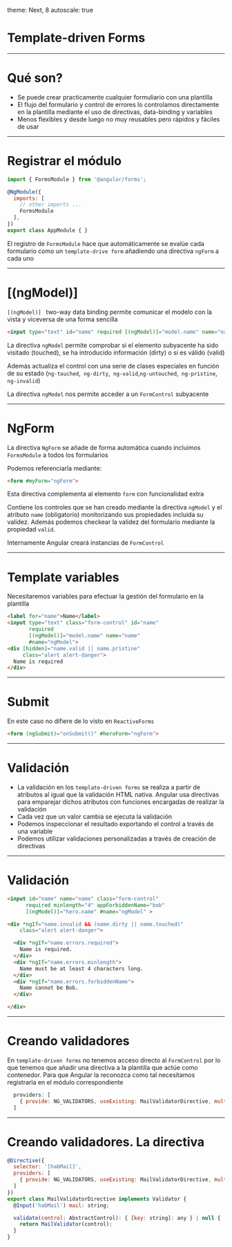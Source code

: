  theme: Next, 8
autoscale: true

# Template-driven Forms

---

# Qué son?

- Se puede crear practicamente cualquier formuliario con una plantilla
- El flujo del formulario y control de errores lo controlamos directamente en la plantilla mediante el uso de directivas, data-binding y variables
- Menos flexibles y desde luego no muy reusables pero rápidos y fáciles de usar

---

# Registrar el módulo

```javascript
import { FormsModule } from '@angular/forms';

@NgModule({
  imports: [
    // other imports ...
    FormsModule
  ],
})
export class AppModule { }
```

El registro de `FormsModule` hace que automáticamente se evalúe cada formulario como un `template-drive form` añadiendo una directiva `ngForm` a cada uno		

------

# [(ngModel)]

`[(ngModel)] ` two-way data binding permite comunicar el modelo con la vista y viceversa de una forma sencilla

```html
<input type="text" id="name" required [(ngModel)]="model.name" name="name">
```

La directiva `ngModel` permite comprobar si el elemento subyacente ha sido visitado (touched), se ha introducido información (dirty) o si es válido (valid)

Además actualiza el control con una serie de clases especiales en función de su estado (`ng-touched`,` ng-dirty`,` ng-valid`,`ng-untouched`,` ng-pristine`,` ng-invalid`)

La directiva `ngModel` nos permite acceder a un `FormControl` subyacente

---

# NgForm

La directiva `NgForm` se añade de forma automática cuando incluimos `FormsModule` a todos los formularios

Podemos referenciarla mediante:

```html
<form #myForm="ngForm">
```

Esta directiva complementa al elemento  `form`  con funcionalidad extra

Contiene los controles que se han creado mediante la directiva  `ngModel`  y el atributo  `name` (obligatorio) monitorizando sus propiedades incluida su validez. Además podemos checkear la validez del formulario mediante la propiedad  `valid`.

Internamente Angular creará instancias de `FormControl`

---

# Template variables

Necesitaremos variables para efectuar la gestión del formulario en la plantilla

```html
<label for="name">Name</label>
<input type="text" class="form-control" id="name"
       required
       [(ngModel)]="model.name" name="name"
       #name="ngModel">
<div [hidden]="name.valid || name.pristine"
     class="alert alert-danger">
  Name is required
</div>
```

---

# Submit

En este caso no difiere de lo visto en `ReactiveForms`

```html
<form (ngSubmit)="onSubmit()" #heroForm="ngForm">
```

---

# Validación

- La validación en los `template-driven forms` se realiza a partir de atributos al igual que la validación HTML nativa. Angular usa directivas para emparejar dichos atributos con funciones encargadas de realizar la validación
- Cada vez que un valor cambia se ejecuta la validación 
- Podemos inspeccionar el resultado exportando el control a través de una variable
- Podemos utilizar validaciones personalizadas a través de creación de directivas

---

# Validación

```html
<input id="name" name="name" class="form-control"
      required minlength="4" appForbiddenName="bob"
      [(ngModel)]="hero.name" #name="ngModel" >

<div *ngIf="name.invalid && (name.dirty || name.touched)"
    class="alert alert-danger">

  <div *ngIf="name.errors.required">
    Name is required.
  </div>
  <div *ngIf="name.errors.minlength">
    Name must be at least 4 characters long.
  </div>
  <div *ngIf="name.errors.forbiddenName">
    Name cannot be Bob.
  </div>

</div>
```

---

# Creando validadores

En `template-driven forms` no tenemos acceso directo al `FormControl` por lo que tenemos que añadir una directiva a la plantilla que actúe como contenedor. Para que Angular la reconozca como tal necesitamos registrarla en el módulo correspondiente


```javascript
  providers: [
    { provide: NG_VALIDATORS, useExisting: MailValidatorDirective, multi: true }
  ]
```

---

# Creando validadores. La directiva

```javascript
@Directive({
  selector: '[habMail]',
  providers: [
    { provide: NG_VALIDATORS, useExisting: MailValidatorDirective, multi: true }
  ]
})
export class MailValidatorDirective implements Validator {
  @Input('habMail') mail: string;

  validate(control: AbstractControl): { [key: string]: any } | null {
    return MailValidator(control);
  }
}
```
